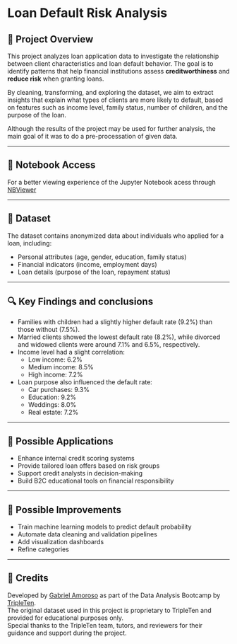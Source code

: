 # Loan Default Risk Analysis

## 📌 Project Overview

This project analyzes loan application data to investigate the relationship between client characteristics and loan default behavior. The goal is to identify patterns that help financial institutions assess **creditworthiness** and **reduce risk** when granting loans.

By cleaning, transforming, and exploring the dataset, we aim to extract insights that explain what types of clients are more likely to default, based on features such as income level, family status, number of children, and the purpose of the loan.

Although the results of the project may be used for further analysis, the main goal of it was to do a pre-processation of given data.

---

## 📘 Notebook Access

For a better viewing experience of the Jupyter Notebook acess through [NBViewer](https://nbviewer.org/github/gabriel-amoroso/bootcamp_dataanalysis/blob/main/loan_default_risk_analysis/loan_default_risk_analysis.ipynb)

---

## 📂 Dataset

The dataset contains anonymized data about individuals who applied for a loan, including:

- Personal attributes (age, gender, education, family status)
- Financial indicators (income, employment days)
- Loan details (purpose of the loan, repayment status)

---

## 🔍 Key Findings and conclusions

- Families with children had a slightly higher default rate (9.2%) than those without (7.5%).
- Married clients showed the lowest default rate (8.2%), while divorced and widowed clients were around 7.1% and 6.5%, respectively.
- Income level had a slight correlation:
  - Low income: 6.2%
  - Medium income: 8.5%
  - High income: 7.2%
- Loan purpose also influenced the default rate:
  - Car purchases: 9.3%
  - Education: 9.2%
  - Weddings: 8.0%
  - Real estate: 7.2%

---

## 💼 Possible Applications

- Enhance internal credit scoring systems
- Provide tailored loan offers based on risk groups
- Support credit analysts in decision-making
- Build B2C educational tools on financial responsibility

---

## 🚀 Possible Improvements

- Train machine learning models to predict default probability
- Automate data cleaning and validation pipelines
- Add visualization dashboards 
- Refine categories 

---

## 🙌 Credits

Developed by [Gabriel Amoroso](https://github.com/gabriel-amoroso) as part of the Data Analysis Bootcamp by [TripleTen](https://tripleten.com.br).  
The original dataset used in this project is proprietary to TripleTen and provided for educational purposes only.  
Special thanks to the TripleTen team, tutors, and reviewers for their guidance and support during the project.
